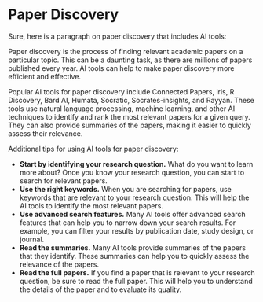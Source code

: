 # Paper Discovery

Sure, here is a paragraph on paper discovery that includes AI tools:

Paper discovery is the process of finding relevant academic papers on a particular topic. This can be a daunting task, as there are millions of papers published every year. AI tools can help to make paper discovery more efficient and effective.

Popular AI tools for paper discovery include Connected Papers, iris, R Discovery, Bard AI, Humata, Socratic, Socrates-insights, and Rayyan. These tools use natural language processing, machine learning, and other AI techniques to identify and rank the most relevant papers for a given query. They can also provide summaries of the papers, making it easier to quickly assess their relevance.

Additional tips for using AI tools for paper discovery:

* **Start by identifying your research question.** What do you want to learn more about? Once you know your research question, you can start to search for relevant papers.
* **Use the right keywords.** When you are searching for papers, use keywords that are relevant to your research question. This will help the AI tools to identify the most relevant papers.
* **Use advanced search features.** Many AI tools offer advanced search features that can help you to narrow down your search results. For example, you can filter your results by publication date, study design, or journal.
* **Read the summaries.** Many AI tools provide summaries of the papers that they identify. These summaries can help you to quickly assess the relevance of the papers.
* **Read the full papers.** If you find a paper that is relevant to your research question, be sure to read the full paper. This will help you to understand the details of the paper and to evaluate its quality.
